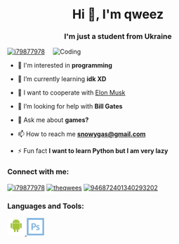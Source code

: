 <h1 align="center">Hi 👋, I'm qweez</h1>
<h3 align="center">I'm just a student from Ukraine</h3>
<img align="right" alt="Coding" width="400" src="https://i.pinimg.com/originals/06/60/ef/0660efe82fa3da42ed56eef013171835.gif">

<p align="left"> <a href="https://twitter.com/i79877978" target="blank"><img src="https://img.shields.io/twitter/follow/i79877978?logo=twitter&style=for-the-badge" alt="i79877978" /></a> </p>

- 🔭 I'm interested in **programming**

- 🌱 I’m currently learning **idk XD**

- 👯 I want to cooperate with [Elon Musk](https://twitter.com/elonmusk)

- 🤝 I’m looking for help with **Bill Gates**

- 💬 Ask me about **games?**

- 📫 How to reach me **snowygas@gmail.com**

- ⚡ Fun fact **I want to learn Python but I am very lazy**

<h3 align="left">Connect with me:</h3>
<p align="left">
<a href="https://twitter.com/i79877978" target="blank"><img align="center" src="https://raw.githubusercontent.com/rahuldkjain/github-profile-readme-generator/master/src/images/icons/Social/twitter.svg" alt="i79877978" height="30" width="40" /></a>
<a href="https://instagram.com/theqwees" target="blank"><img align="center" src="https://raw.githubusercontent.com/rahuldkjain/github-profile-readme-generator/master/src/images/icons/Social/instagram.svg" alt="theqwees" height="30" width="40" /></a>
<a href="https://discord.gg/946872401340293202" target="blank"><img align="center" src="https://raw.githubusercontent.com/rahuldkjain/github-profile-readme-generator/master/src/images/icons/Social/discord.svg" alt="946872401340293202" height="30" width="40" /></a>
</p>

<h3 align="left">Languages and Tools:</h3>
<p align="left"> <a href="https://developer.android.com" target="_blank" rel="noreferrer"> <img src="https://raw.githubusercontent.com/devicons/devicon/master/icons/android/android-original-wordmark.svg" alt="android" width="40" height="40"/> </a> <a href="https://www.photoshop.com/en" target="_blank" rel="noreferrer"> <img src="https://raw.githubusercontent.com/devicons/devicon/master/icons/photoshop/photoshop-line.svg" alt="photoshop" width="40" height="40"/> </a> </p>
